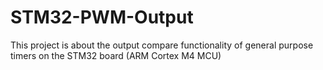 # STM32-PWM-Output
This project is about the output compare functionality of general purpose timers on the STM32 board (ARM Cortex M4 MCU)
